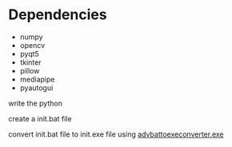 # Dependencies

- numpy
- opencv
- pyqt5
- tkinter
- pillow
- mediapipe
- pyautogui

write the python

create a init.bat file

convert init.bat file to init.exe file using [advbattoexeconverter.exe](https://www.battoexeconverter.com/downloads/advbattoexeconverter.exe)

